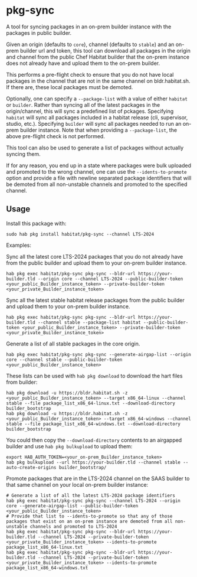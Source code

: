 # pkg-sync

A tool for syncing packages in an on-prem builder instance with the packages in public builder.

Given an origin (defaults to `core`), channel (defaults to `stable`) and an on-prem builder url and token, this tool can download all packages in the origin and channel from the public Chef Habitat builder that the on-prem instance does not already have and upload them to the on-prem builder.

This performs a pre-flight check to ensure that you do not have local packages in the channel that are not in the same channel on bldr.habitat.sh. If there are, these local packages must be demoted.

Optionally, one can specify a `--package-list` with a value of either `habitat` or `builder`. Rather than syncing all of the latest packages in the origin/channel, this will sync a predefined list of pckages. Specifying `habitat` will sync all packages included in a habitat release (cli, supervisor, studio, etc.). Specifying `builder` will sync all packages needed to run an on-prem builder instance. Note that when providing a `--package-list`, the above pre-flight check is not performed.

This tool can also be used to generate a list of packages without actually syncing them.

If for any reason, you end up in a state where packages were bulk uploaded and promoted to the wrong channel, one can use the `--idents-to-promote` option and provide a file with newline separated package identifiers that will be demoted from all non-unstable channels and promoted to the specified channel.

## Usage

Install this package with:

```
sudo hab pkg install habitat/pkg-sync --channel LTS-2024
```

Examples:

Sync all the latest core LTS-2024 packages that you do not already have from the public builder and upload them to your on-prem builder instance.

```
hab pkg exec habitat/pkg-sync pkg-sync --bldr-url https://your-builder.tld --origin core --channel LTS-2024 --public-builder-token <your_public_Builder_instance_token> --private-builder-token <your_private_Builder_instance_token>
```

Sync all the latest stable habitat release packages from the public builder and upload them to your on-prem builder instance.

```
hab pkg exec habitat/pkg-sync pkg-sync --bldr-url https://your-builder.tld --channel stable --package-list habitat --public-builder-token <your_public_Builder_instance_token> --private-builder-token <your_private_Builder_instance_token>
```

Generate a list of all stable packages in the core origin.

```
hab pkg exec habitat/pkg-sync pkg-sync --generate-airgap-list --origin core --channel stable --public-builder-token <your_public_Builder_instance_token>
```

These lists can be used with `hab pkg download` to download the hart files from builder:

```
hab pkg download -u https://bldr.habitat.sh -z <your_public_Builder_instance_token> --target x86_64-linux --channel stable --file package_list_x86_64-linux.txt --download-directory builder_bootstrap
hab pkg download -u https://bldr.habitat.sh -z <your_public_Builder_instance_token> --target x86_64-windows --channel stable --file package_list_x86_64-windows.txt --download-directory builder_bootstrap
```

You could then copy the `--download-directory` contents to an airgapped builder and use `hab pkg bulkupload` to upload them:

```
export HAB_AUTH_TOKEN=<your_on-prem_Builder_instance_token>
hab pkg bulkupload --url https://your-builder.tld --channel stable --auto-create-origins builder_bootstrap/
```

Promote packages that are in the LTS-2024 channel on the SAAS builder to that same channel on your local on-prem builder instance:

```
# Generate a list of all the latest LTS-2024 package identifiers
hab pkg exec habitat/pkg-sync pkg-sync --channel LTS-2024 --origin core --generate-airgap-list --public-builder-token <your_public_Builder_instance_token>
# Provide that list to --idents-to-promote so that any of those packages that exist on an on-prem instance are demoted from all non-unstable channels and promoted to LTS-2024
hab pkg exec habitat/pkg-sync pkg-sync --bldr-url https://your-builder.tld --channel LTS-2024 --private-builder-token <your_private_Builder_instance_token> --idents-to-promote package_list_x86_64-linux.txt
hab pkg exec habitat/pkg-sync pkg-sync --bldr-url https://your-builder.tld --channel LTS-2024 --private-builder-token <your_private_Builder_instance_token> --idents-to-promote package_list_x86_64-windows.txt
```
